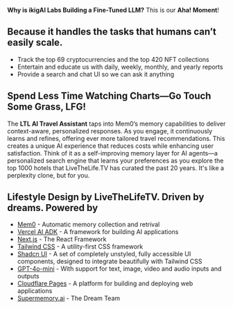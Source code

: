 **Why is ikigAI Labs Building a Fine-Tuned LLM?** This is our **Aha! Moment**!

## Because it handles the tasks that humans can’t easily scale.

- Track the top 69 cryptocurrencies and the top 420 NFT collections
- Entertain and educate us with daily, weekly, monthly, and yearly reports
- Provide a search and chat UI so we can ask it anything

## Spend Less Time Watching Charts—Go Touch Some Grass, LFG!

The **LTL AI Travel Assistant** taps into Mem0’s memory capabilities to deliver context-aware, personalized responses. As you engage, it continuously learns and refines, offering ever more tailored travel recommendations. This creates a unique AI experience that reduces costs while enhancing user satisfaction. Think of it as a self-improving memory layer for AI agents—a personalized search engine that learns your preferences as you explore the top 1000 hotels that LiveTheLife.TV has curated the past 20 years. It's like a perplexity clone, but for you.


## Lifestyle Design by LiveTheLifeTV. Driven by dreams. Powered by

- [Mem0](https://mem0.ai) - Automatic memory collection and retrival
- [Vercel AI ADK](https://github.com/vercel/ai) - A framework for building AI applications
- [Next.js](https://nextjs.org/) - The React Framework
- [Tailwind CSS](https://tailwindcss.com/) - A utility-first CSS framework
- [Shadcn UI](https://tailwindui.com/) - A set of completely unstyled, fully accessible UI components, designed to integrate beautifully with Tailwind CSS
- [GPT-4o-mini](https://openai.com) - With support for text, image, video and audio inputs and outputs
- [Cloudflare Pages](https://pages.cloudflare.com/) - A platform for building and deploying web applications
- [Supermemory.ai](https://supermemory.ai) - The Dream Team
